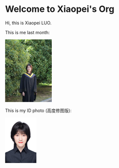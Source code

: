 # Welcome to Xiaopei's Org

Hi, this is Xiaopei LUO.



This is me last month:

<img src="assets/me-graduated-2022.jpg" alt="me-graduated-2022" width="30%" />

This is my ID photo (高度修图版):

<img src="assets/me-id-photo.jpg" alt="me-id-photo" width="20%" />
